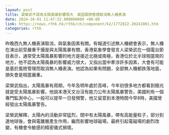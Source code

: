 ```yaml
---
layout: post
title: 梁榮武不認為太陽風暴影響很大　或因風險管理取消無人機表演
date: 2024-10-01 11:47:52.000000000 +08:00
link: https://news.rthk.hk/rthk/ch/component/k2/1772822-20241001.htm
categories: rthk
---
```


昨晚西九無人機表演取消，與氣象因素有關。有報道引述無人機總會表示，無人機在演出前受嚴重干擾是與太陽風暴有關，香港氣象學會發言人梁榮武在一個電台節目表示，通常受太陽風暴影響的地方是接近北極或南極，香港位於北半球相當南的地方，他不認為太陽風暴的影響威力很大，又指出當中牽涉許多因素，大會有可能是基於風險管理而取消無人機表演。他認為如果有問題，全部無人機都跌落地面，損失會是相當嚴重。

梁榮武指出，太陽風暴有周期，今年及明年處於高峰，今年初很多地方都看到極光就是受太陽風暴影響。他說本港天文台沒有能力公布太陽風暴警告，美國則有一個專門監測中心，一般可以提早一日發預警，他又留意到本港時間今早8時，美國曾經發出太陽風暴警告。

梁榮武解釋，太陽內的活動非常猛烈，間中有太陽風暴，帶有高能量粒子，部分到達地球後，會與電離層產生作用，繼而影響地球磁場，最終引起電磁場的劇烈改變，有機會令敏感的精密儀式損壞。
